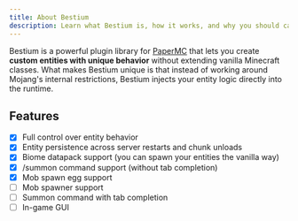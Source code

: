 ```yaml
---
title: About Bestium
description: Learn what Bestium is, how it works, and why you should care.
---
```


Bestium is a powerful plugin library for [PaperMC](https://papermc.io/) that lets you create **custom entities with unique behavior** without extending vanilla Minecraft classes.
What makes Bestium unique is that instead of working around Mojang's internal restrictions, Bestium injects your entity logic directly into the runtime.

## Features
- [x] Full control over entity behavior
- [x] Entity persistence across server restarts and chunk unloads
- [x] Biome datapack support (you can spawn your entities the vanilla way)
- [x] /summon command support (without tab completion)
- [x] Mob spawn egg support
- [ ] Mob spawner support
- [ ] Summon command with tab completion
- [ ] In-game GUI